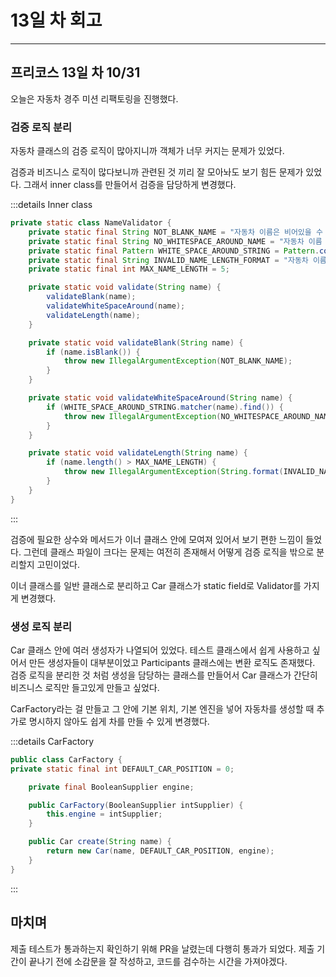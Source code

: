 # 13일 차 회고

---

## 프리코스 13일 차 10/31

오늘은 자동차 경주 미션 리팩토링을 진행했다.

### 검증 로직 분리

자동차 클래스의 검증 로직이 많아지니까 객체가 너무 커지는 문제가 있었다.

검증과 비즈니스 로직이 많다보니까 관련된 것 끼리 잘 모아놔도 보기 힘든 문제가 있었다. 그래서 inner class를 만들어서 검증을 담당하게 변경했다.

:::details Inner class

```java
private static class NameValidator {
    private static final String NOT_BLANK_NAME = "자동차 이름은 비어있을 수 없습니다";
    private static final String NO_WHITESPACE_AROUND_NAME = "자동차 이름 양 옆에 공백이 올 수 없습니다";
    private static final Pattern WHITE_SPACE_AROUND_STRING = Pattern.compile("^\\s+|\\s+$");
    private static final String INVALID_NAME_LENGTH_FORMAT = "자동차 이름은 %d자 이하여야 합니다";
    private static final int MAX_NAME_LENGTH = 5;

    private static void validate(String name) {
        validateBlank(name);
        validateWhiteSpaceAround(name);
        validateLength(name);
    }

    private static void validateBlank(String name) {
        if (name.isBlank()) {
            throw new IllegalArgumentException(NOT_BLANK_NAME);
        }
    }

    private static void validateWhiteSpaceAround(String name) {
        if (WHITE_SPACE_AROUND_STRING.matcher(name).find()) {
            throw new IllegalArgumentException(NO_WHITESPACE_AROUND_NAME);
        }
    }

    private static void validateLength(String name) {
        if (name.length() > MAX_NAME_LENGTH) {
            throw new IllegalArgumentException(String.format(INVALID_NAME_LENGTH_FORMAT, MAX_NAME_LENGTH));
        }
    }
}
```

:::

검증에 필요한 상수와 메서드가 이너 클래스 안에 모여져 있어서 보기 편한 느낌이 들었다. 그런데 클래스 파일이 크다는 문제는 여전히 존재해서 어떻게 검증 로직을 밖으로 분리할지 고민이었다.

이너 클래스를 일반 클래스로 분리하고 Car 클래스가 static field로 Validator를 가지게 변경했다.

### 생성 로직 분리

Car 클래스 안에 여러 생성자가 나열되어 있었다. 테스트 클래스에서 쉽게 사용하고 싶어서 만든 생성자들이 대부분이었고 Participants 클래스에는 변환 로직도 존재했다. 검증 로직을 분리한 것 처럼 생성을
담당하는 클래스를 만들어서 Car 클래스가 간단히 비즈니스 로직만 들고있게 만들고 싶었다.

CarFactory라는 걸 만들고 그 안에 기본 위치, 기본 엔진을 넣어 자동차를 생성할 때 추가로 명시하지 않아도 쉽게 차를 만들 수 있게 변경했다.

:::details CarFactory
```java
public class CarFactory {
private static final int DEFAULT_CAR_POSITION = 0;

    private final BooleanSupplier engine;

    public CarFactory(BooleanSupplier intSupplier) {
        this.engine = intSupplier;
    }

    public Car create(String name) {
        return new Car(name, DEFAULT_CAR_POSITION, engine);
    }
}
```
:::

## 마치며

제출 테스트가 통과하는지 확인하기 위해 PR을 날렸는데 다행히 통과가 되었다. 제출 기간이 끝나기 전에 소감문을 잘 작성하고, 코드를 검수하는 시간을 가져야겠다.